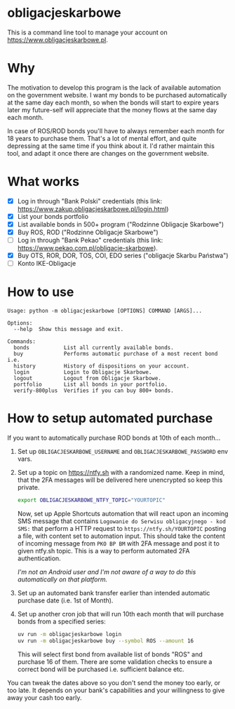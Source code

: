 obligacjeskarbowe
====

This is a command line tool to manage your account on https://www.obligacjeskarbowe.pl.

# Why

The motivation to develop this program is the lack of available automation on the government website. I want my bonds to be purchased automatically at the same day each month, so when the bonds will start to expire years later my future-self will appreciate that the money flows at the same day each month.

In case of ROS/ROD bonds you'll have to always remember each month for 18 years to purchase them. That's a lot of mental effort, and quite depressing at the same time if you think about it. I'd rather maintain this tool, and adapt it once there are changes on the government website.

# What works

- [x] Log in through "Bank Polski" credentials (this link: https://www.zakup.obligacjeskarbowe.pl/login.html)
- [x] List your bonds portfolio
- [x] List available bonds in 500+ program ("Rodzinne Obligacje Skarbowe")
- [x] Buy ROS, ROD ("Rodzinne Obligacje Skarbowe")
- [ ] Log in through "Bank Pekao" credentials (this link: https://www.pekao.com.pl/obligacje-skarbowe).
- [x] Buy OTS, ROR, DOR, TOS, COI, EDO series ("obligacje Skarbu Państwa")
- [ ] Konto IKE-Obligacje

# How to use

```
Usage: python -m obligacjeskarbowe [OPTIONS] COMMAND [ARGS]...

Options:
  --help  Show this message and exit.

Commands:
  bonds           List all currently available bonds.
  buy             Performs automatic purchase of a most recent bond i.e.
  history         History of dispositions on your account.
  login           Login to Obligacje Skarbowe.
  logout          Logout from Obligacje Skarbowe.
  portfolio       List all bonds in your portfolio.
  verify-800plus  Verifies if you can buy 800+ bonds.
```

# How to setup automated purchase

If you want to automatically purchase ROD bonds at 10th of each month...

1. Set up `OBLIGACJESKARBOWE_USERNAME` and `OBLIGACJESKARBOWE_PASSWORD` env vars.
2. Set up a topic on https://ntfy.sh with a randomized name. Keep in mind, that the 2FA messages will be delivered here unencrypted so keep this private.

    ```sh
    export OBLIGACJESKARBOWE_NTFY_TOPIC="YOURTOPIC"
    ```

    Now, set up Apple Shortcuts automation that will react upon an incoming SMS message that contains `Logowanie do Serwisu obligacyjnego - kod SMS:` that perform a HTTP request to `https://ntfy.sh/YOURTOPIC` posting a file, with content set to automation input. This should take the content of incoming message from `PKO BP BM` with 2FA message and post it to given ntfy.sh topic. This is a way to perform automated 2FA authentication.

    _I'm not an Android user and I'm not aware of a way to do this automatically on that platform._

3. Set up an automated bank transfer earlier than intended automatic purchase date (i.e. 1st of Month).
4. Set up another cron job that will run 10th each month that will purchase bonds from a specified series:

   ```sh
   uv run -m obligacjeskarbowe login
   uv run -m obligacjeskarbowe buy --symbol ROS --amount 16
   ```

   This will select first bond from available list of bonds "ROS" and purchase 16 of them. There are some validation checks to ensure a correct bond will be purchased i.e. sufficient balance etc.

You can tweak the dates above so you don't send the money too early, or too late. It depends on your bank's capabilities and your willingness to give away your cash too early.
